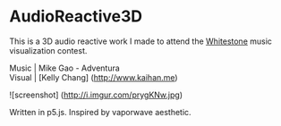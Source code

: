 # AudioReactive3D

This is a 3D audio reactive work I made to attend the [Whitestone](http://whitestone.io/) music visualization contest.   

  

Music  | Mike Gao - Adventura  
Visual | [Kelly Chang] (http://www.kaihan.me)

![screenshot] (http://i.imgur.com/prygKNw.jpg) 

Written in p5.js. Inspired by vaporwave aesthetic.
